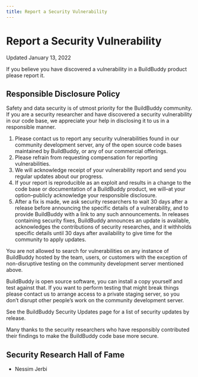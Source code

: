 ```yaml
---
title: Report a Security Vulnerability
---
```


# Report a Security Vulnerability

<div class="pill">Updated January 13, 2022</div>

If you believe you have discovered a vulnerability in a BuildBuddy product please report it.

## Responsible Disclosure Policy

Safety and data security is of utmost priority for the BuildBuddy community. If you are a security researcher and have discovered a security vulnerability in our code base, we appreciate your help in disclosing it to us in a responsible manner.

1. Please contact us to report any security vulnerabilities found in our community development server, any of the open source code bases maintained by BuildBuddy, or any of our commercial offerings.
2. Please refrain from requesting compensation for reporting vulnerabilities.
3. We will acknowledge receipt of your vulnerability report and send you regular updates about our progress.
4. If your report is reproducible as an exploit and results in a change to the code base or documentation of a BuildBuddy product, we will–at your option–publicly acknowledge your responsible disclosure.
5. After a fix is made, we ask security researchers to wait 30 days after a release before announcing the specific details of a vulnerability, and to provide BuildBuddy with a link to any such announcements. In releases containing security fixes, BuildBuddy announces an update is available, acknowledges the contributions of security researches, and it withholds specific details until 30 days after availability to give time for the community to apply updates.

You are not allowed to search for vulnerabilities on any instance of BuildBuddy hosted by the team, users, or customers with the exception of non-disruptive testing on the community development server mentioned above.

BuildBuddy is open source software, you can install a copy yourself and test against that. If you want to perform testing that might break things please contact us to arrange access to a private staging server, so you don’t disrupt other people’s work on the community development server.

See the BuildBuddy Security Updates page for a list of security updates by release.

Many thanks to the security researchers who have responsibly contributed their findings to make the BuildBuddy code base more secure.

## Security Research Hall of Fame

- Nessim Jerbi
